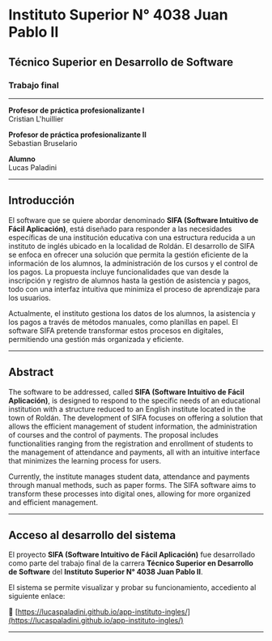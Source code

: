 # Instituto Superior N° 4038 Juan Pablo II  
## Técnico Superior en Desarrollo de Software  

### Trabajo final  
  

---

**Profesor de práctica profesionalizante I**  
Cristian L'huillier  

**Profesor de práctica profesionalizante II**  
Sebastian Bruselario  

**Alumno**  
Lucas Paladini  

---

## Introducción

El software que se quiere abordar denominado **SIFA (Software Intuitivo de Fácil Aplicación)**, está diseñado para responder a las necesidades específicas de una institución educativa con una estructura reducida a un instituto de inglés ubicado en la localidad de Roldán. El desarrollo de SIFA se enfoca en ofrecer una solución que permita la gestión eficiente de la información de los alumnos, la administración de los cursos y el control de los pagos. La propuesta incluye funcionalidades que van desde la inscripción y registro de alumnos hasta la gestión de asistencia y pagos, todo con una interfaz intuitiva que minimiza el proceso de aprendizaje para los usuarios.

Actualmente, el instituto gestiona los datos de los alumnos, la asistencia y los pagos a través de métodos manuales, como planillas en papel. El software SIFA pretende transformar estos procesos en digitales, permitiendo una gestión más organizada y eficiente. 

---


## Abstract

The software to be addressed, called **SIFA (Software Intuitivo de Fácil Aplicación)**, is designed to respond to the specific needs of an educational institution with a structure reduced to an English institute located in the town of Roldán. The development of SIFA focuses on offering a solution that allows the efficient management of student information, the administration of courses and the control of payments. The proposal includes functionalities ranging from the registration and enrollment of students to the management of attendance and payments, all with an intuitive interface that minimizes the learning process for users.

Currently, the institute manages student data, attendance and payments through manual methods, such as paper forms. The SIFA software aims to transform these processes into digital ones, allowing for more organized and efficient management.

---

## Acceso al desarrollo del sistema

El proyecto **SIFA (Software Intuitivo de Fácil Aplicación)** fue desarrollado como parte del trabajo final de la carrera **Técnico Superior en Desarrollo de Software** del **Instituto Superior N° 4038 Juan Pablo II**.

El sistema se permite visualizar y probar su funcionamiento, accediento al siguiente enlace:

🔗 [https://lucaspaladini.github.io/app-instituto-ingles/](https://lucaspaladini.github.io/app-instituto-ingles/)

---
